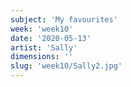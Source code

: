 ```yaml
---
subject: 'My favourites'
week: 'week10'
date: '2020-05-13'
artist: 'Sally'
dimensions: ''
slug: 'week10/Sally2.jpg'
---
```

